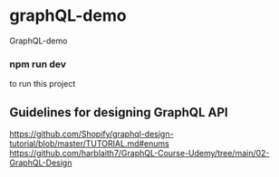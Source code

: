 # graphQL-demo
GraphQL-demo


### npm run dev
to run this project

## Guidelines for designing GraphQL API
https://github.com/Shopify/graphql-design-tutorial/blob/master/TUTORIAL.md#enums
https://github.com/harblaith7/GraphQL-Course-Udemy/tree/main/02-GraphQL-Design
